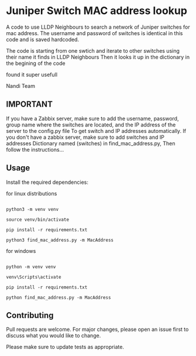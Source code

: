 # Juniper Switch MAC address lookup

A code to use LLDP Neighbours to search a network of Juniper switches for mac address.
The username and password of switches is identical in this code and is saved hardcoded.

The code is starting from one swtich and iterate to other switches using their name it finds in LLDP Neighbours
Then it looks it up in the dictionary in the begining of the code

found it super usefull


Nandi Team



## IMPORTANT
If you have a Zabbix server, make sure to add the username, password, group name where the switches are located, and the IP address of the server to the config.py file
To get switch and IP addresses automatically. If you don't have a zabbix server, make sure to add switches and IP addresses Dictionary named (switches) in find_mac_address.py, Then follow the instructions...


## Usage
Install the required dependencies:

for linux distributions
```

python3 -m venv venv

source venv/bin/activate

pip install -r requirements.txt

python3 find_mac_address.py -m MacAddress

```

for windows
```

python -m venv venv

venv\Scripts\activate 

pip install -r requirements.txt

python find_mac_address.py -m MacAddress

```


## Contributing

Pull requests are welcome. For major changes, please open an issue first
to discuss what you would like to change.

Please make sure to update tests as appropriate.
